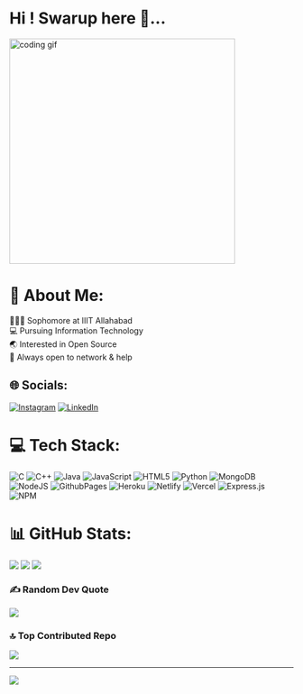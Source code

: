 # Hi ! Swarup here 👋...
<img src="https://private-user-images.githubusercontent.com/137029921/391353029-a4e0e85c-67b7-4b95-beb5-f367a598d88f.gif?jwt=eyJhbGciOiJIUzI1NiIsInR5cCI6IkpXVCJ9.eyJpc3MiOiJnaXRodWIuY29tIiwiYXVkIjoicmF3LmdpdGh1YnVzZXJjb250ZW50LmNvbSIsImtleSI6ImtleTUiLCJleHAiOjE3NDY4NTM4NzIsIm5iZiI6MTc0Njg1MzU3MiwicGF0aCI6Ii8xMzcwMjk5MjEvMzkxMzUzMDI5LWE0ZTBlODVjLTY3YjctNGI5NS1iZWI1LWYzNjdhNTk4ZDg4Zi5naWY_WC1BbXotQWxnb3JpdGhtPUFXUzQtSE1BQy1TSEEyNTYmWC1BbXotQ3JlZGVudGlhbD1BS0lBVkNPRFlMU0E1M1BRSzRaQSUyRjIwMjUwNTEwJTJGdXMtZWFzdC0xJTJGczMlMkZhd3M0X3JlcXVlc3QmWC1BbXotRGF0ZT0yMDI1MDUxMFQwNTA2MTJaJlgtQW16LUV4cGlyZXM9MzAwJlgtQW16LVNpZ25hdHVyZT02NjRmMmIwNTVkNWNlYmI4NmYwN2RiNDI5MTgwZDI4NmY5N2U4ZTY0ODU3MzJlNTFjMzczNTA1MjU5MjhlMzEyJlgtQW16LVNpZ25lZEhlYWRlcnM9aG9zdCJ9.8fv7xJ97-atyUCwsdRaVOIOe-t4oSVpLA4CWKmWIYmE" alt="coding gif" style="height:400px;">

# 💫 About Me:
🧑🏻‍🎓 Sophomore at IIIT Allahabad<br>💻 Pursuing Information Technology<br>🌏 Interested in Open Source<br>🤝 Always open to network & help <br>


## 🌐 Socials:
[![Instagram](https://img.shields.io/badge/Instagram-%23E4405F.svg?logo=Instagram&logoColor=white)](https://instagram.com/i.m.swarup) [![LinkedIn](https://img.shields.io/badge/LinkedIn-%230077B5.svg?logo=linkedin&logoColor=white)](https://linkedin.com/in/swarupnarkhede17) 

# 💻 Tech Stack:
![C](https://img.shields.io/badge/c-%2300599C.svg?style=for-the-badge&logo=c&logoColor=white) ![C++](https://img.shields.io/badge/c++-%2300599C.svg?style=for-the-badge&logo=c%2B%2B&logoColor=white) ![Java](https://img.shields.io/badge/java-%23ED8B00.svg?style=for-the-badge&logo=openjdk&logoColor=white) ![JavaScript](https://img.shields.io/badge/javascript-%23323330.svg?style=for-the-badge&logo=javascript&logoColor=%23F7DF1E) ![HTML5](https://img.shields.io/badge/html5-%23E34F26.svg?style=for-the-badge&logo=html5&logoColor=white) ![Python](https://img.shields.io/badge/python-3670A0?style=for-the-badge&logo=python&logoColor=ffdd54) ![MongoDB](https://img.shields.io/badge/MongoDB-%234ea94b.svg?style=for-the-badge&logo=mongodb&logoColor=white) ![NodeJS](https://img.shields.io/badge/node.js-6DA55F?style=for-the-badge&logo=node.js&logoColor=white) ![GithubPages](https://img.shields.io/badge/github%20pages-121013?style=for-the-badge&logo=github&logoColor=white) ![Heroku](https://img.shields.io/badge/heroku-%23430098.svg?style=for-the-badge&logo=heroku&logoColor=white) ![Netlify](https://img.shields.io/badge/netlify-%23000000.svg?style=for-the-badge&logo=netlify&logoColor=#00C7B7) ![Vercel](https://img.shields.io/badge/vercel-%23000000.svg?style=for-the-badge&logo=vercel&logoColor=white) ![Express.js](https://img.shields.io/badge/express.js-%23404d59.svg?style=for-the-badge&logo=express&logoColor=%2361DAFB) ![NPM](https://img.shields.io/badge/NPM-%23CB3837.svg?style=for-the-badge&logo=npm&logoColor=white)
# 📊 GitHub Stats:
![](https://github-readme-stats.vercel.app/api?username=swarupn17&theme=dark&hide_border=false&include_all_commits=false&count_private=false)
![](https://github-readme-streak-stats.herokuapp.com/?user=swarupn17&theme=dark&hide_border=false)
![](https://github-readme-stats.vercel.app/api/top-langs/?username=swarupn17&theme=dark&hide_border=false&include_all_commits=false&count_private=false&layout=compact)

### ✍️ Random Dev Quote
![](https://quotes-github-readme.vercel.app/api?type=horizontal&theme=radical)

### 🔝 Top Contributed Repo
![](https://github-contributor-stats.vercel.app/api?username=swarupn17&limit=5&theme=dark&combine_all_yearly_contributions=true)

---
[![](https://visitcount.itsvg.in/api?id=swarupn17&icon=0&color=0)](https://visitcount.itsvg.in)

<!-- Proudly created with GPRM ( https://gprm.itsvg.in ) -->
